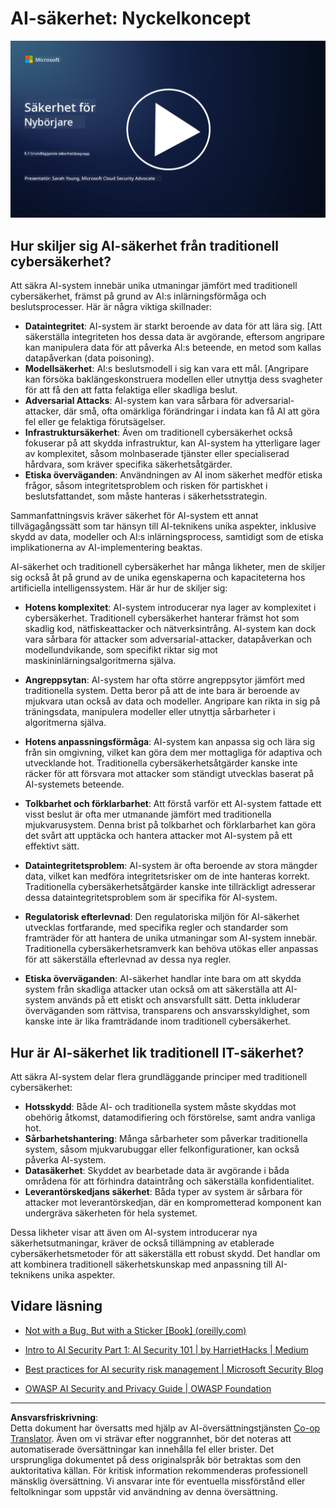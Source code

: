<!--
CO_OP_TRANSLATOR_METADATA:
{
  "original_hash": "66b61d96936cf25d20fcb411d4ce5227",
  "translation_date": "2025-09-03T22:48:22+00:00",
  "source_file": "8.1 AI security key concepts.md",
  "language_code": "sv"
}
-->
# AI-säkerhet: Nyckelkoncept

[![Titta på videon](../../translated_images/8-1_placeholder.00bf95633da13ca44348bde620f848337ccbd7ae4022459eab1df7f37421ba4e.sv.png)](https://learn-video.azurefd.net/vod/player?id=ba44f5f7-9b47-462f-9aa5-13e2b71f4998)

## Hur skiljer sig AI-säkerhet från traditionell cybersäkerhet?

Att säkra AI-system innebär unika utmaningar jämfört med traditionell cybersäkerhet, främst på grund av AI:s inlärningsförmåga och beslutsprocesser. Här är några viktiga skillnader:

-   **Dataintegritet**: AI-system är starkt beroende av data för att lära sig. [Att säkerställa integriteten hos dessa data är avgörande, eftersom angripare kan manipulera data för att påverka AI:s beteende, en metod som kallas datapåverkan (data poisoning).
-   **Modellsäkerhet**: AI:s beslutsmodell i sig kan vara ett mål. [Angripare kan försöka baklängeskonstruera modellen eller utnyttja dess svagheter för att få den att fatta felaktiga eller skadliga beslut.
-   **Adversarial Attacks**: AI-system kan vara sårbara för adversarial-attacker, där små, ofta omärkliga förändringar i indata kan få AI att göra fel eller ge felaktiga förutsägelser.
-   **Infrastruktursäkerhet**: Även om traditionell cybersäkerhet också fokuserar på att skydda infrastruktur, kan AI-system ha ytterligare lager av komplexitet, såsom molnbaserade tjänster eller specialiserad hårdvara, som kräver specifika säkerhetsåtgärder.
-   **Etiska överväganden**: Användningen av AI inom säkerhet medför etiska frågor, såsom integritetsproblem och risken för partiskhet i beslutsfattandet, som måste hanteras i säkerhetsstrategin.

Sammanfattningsvis kräver säkerhet för AI-system ett annat tillvägagångssätt som tar hänsyn till AI-teknikens unika aspekter, inklusive skydd av data, modeller och AI:s inlärningsprocess, samtidigt som de etiska implikationerna av AI-implementering beaktas.

AI-säkerhet och traditionell cybersäkerhet har många likheter, men de skiljer sig också åt på grund av de unika egenskaperna och kapaciteterna hos artificiella intelligenssystem. Här är hur de skiljer sig:

- **Hotens komplexitet**: AI-system introducerar nya lager av komplexitet i cybersäkerhet. Traditionell cybersäkerhet hanterar främst hot som skadlig kod, nätfiskeattacker och nätverksintrång. AI-system kan dock vara sårbara för attacker som adversarial-attacker, datapåverkan och modellundvikande, som specifikt riktar sig mot maskininlärningsalgoritmerna själva.

- **Angreppsytan**: AI-system har ofta större angreppsytor jämfört med traditionella system. Detta beror på att de inte bara är beroende av mjukvara utan också av data och modeller. Angripare kan rikta in sig på träningsdata, manipulera modeller eller utnyttja sårbarheter i algoritmerna själva.

- **Hotens anpassningsförmåga**: AI-system kan anpassa sig och lära sig från sin omgivning, vilket kan göra dem mer mottagliga för adaptiva och utvecklande hot. Traditionella cybersäkerhetsåtgärder kanske inte räcker för att försvara mot attacker som ständigt utvecklas baserat på AI-systemets beteende.

- **Tolkbarhet och förklarbarhet**: Att förstå varför ett AI-system fattade ett visst beslut är ofta mer utmanande jämfört med traditionella mjukvarusystem. Denna brist på tolkbarhet och förklarbarhet kan göra det svårt att upptäcka och hantera attacker mot AI-system på ett effektivt sätt.

- **Dataintegritetsproblem**: AI-system är ofta beroende av stora mängder data, vilket kan medföra integritetsrisker om de inte hanteras korrekt. Traditionella cybersäkerhetsåtgärder kanske inte tillräckligt adresserar dessa dataintegritetsproblem som är specifika för AI-system.

- **Regulatorisk efterlevnad**: Den regulatoriska miljön för AI-säkerhet utvecklas fortfarande, med specifika regler och standarder som framträder för att hantera de unika utmaningar som AI-system innebär. Traditionella cybersäkerhetsramverk kan behöva utökas eller anpassas för att säkerställa efterlevnad av dessa nya regler.

- **Etiska överväganden**: AI-säkerhet handlar inte bara om att skydda system från skadliga attacker utan också om att säkerställa att AI-system används på ett etiskt och ansvarsfullt sätt. Detta inkluderar överväganden som rättvisa, transparens och ansvarsskyldighet, som kanske inte är lika framträdande inom traditionell cybersäkerhet.

## Hur är AI-säkerhet lik traditionell IT-säkerhet?

Att säkra AI-system delar flera grundläggande principer med traditionell cybersäkerhet:

-   **Hotsskydd**: Både AI- och traditionella system måste skyddas mot obehörig åtkomst, datamodifiering och förstörelse, samt andra vanliga hot.
-   **Sårbarhetshantering**: Många sårbarheter som påverkar traditionella system, såsom mjukvarubuggar eller felkonfigurationer, kan också påverka AI-system.
-   **Datasäkerhet**: Skyddet av bearbetade data är avgörande i båda områdena för att förhindra dataintrång och säkerställa konfidentialitet.
-   **Leverantörskedjans säkerhet**: Båda typer av system är sårbara för attacker mot leverantörskedjan, där en komprometterad komponent kan undergräva säkerheten för hela systemet.

Dessa likheter visar att även om AI-system introducerar nya säkerhetsutmaningar, kräver de också tillämpning av etablerade cybersäkerhetsmetoder för att säkerställa ett robust skydd. Det handlar om att kombinera traditionell säkerhetskunskap med anpassning till AI-teknikens unika aspekter.

## Vidare läsning

 - [Not with a Bug, But with a Sticker [Book] (oreilly.com)](https://www.oreilly.com/library/view/not-with-a/9781119883982/)
   
 - [Intro to AI Security Part 1: AI Security 101 | by HarrietHacks | Medium](https://medium.com/@harrietfarlow/intro-to-ai-security-part-1-ai-security-101-b8662a9efe5)
   
- [Best practices for AI security risk management | Microsoft Security Blog](https://www.microsoft.com/en-us/security/blog/2021/12/09/best-practices-for-ai-security-risk-management/?WT.mc_id=academic-96948-sayoung)
   
- [OWASP AI Security and Privacy Guide | OWASP Foundation](https://owasp.org/www-project-ai-security-and-privacy-guide/)

---

**Ansvarsfriskrivning**:  
Detta dokument har översatts med hjälp av AI-översättningstjänsten [Co-op Translator](https://github.com/Azure/co-op-translator). Även om vi strävar efter noggrannhet, bör det noteras att automatiserade översättningar kan innehålla fel eller brister. Det ursprungliga dokumentet på dess originalspråk bör betraktas som den auktoritativa källan. För kritisk information rekommenderas professionell mänsklig översättning. Vi ansvarar inte för eventuella missförstånd eller feltolkningar som uppstår vid användning av denna översättning.